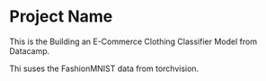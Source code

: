 # Project Name
This is the Building an E-Commerce Clothing Classifier Model from Datacamp.

Thi suses the FashionMNIST data from torchvision.



